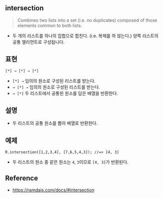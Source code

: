 ## intersection
> Combines two lists into a set (i.e. no duplicates) composed of those elements common to both lists.
- 두 개의 리스트를 하나의 집합으로 합친다. (i.e. 복제를 하 않는다.) 양쪽 리스트의 공통 엘리먼트로 구성됩니다.

## 표현
```
[*] → [*] → [*]
```
- `[*] →` 임의의 원소로 구성된 리스트를 받는다.
- `→ [*] →` 임의의 원소로 구성된 리스트를 받는다.
- `→ [*]` 두 리스트에서 공통된 원소를 담은 배열을 반환한다.

## 설명
- 두 리스트의 공통 원소를 뽑아 배열로 반환한다.

## 예제
```
R.intersection([1,2,3,4], [7,6,5,4,3]); //=> [4, 3]
```
- 두 리스트의 원소 중 같은 원소는 `4`, `3`이므로 `[4, 3]`가 반환된다.

## Reference
- https://ramdajs.com/docs/#intersection
